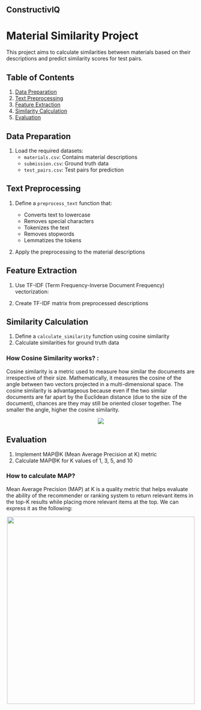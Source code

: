 ## ConstructivIQ
# Material Similarity Project

This project aims to calculate similarities between materials based on their descriptions and predict similarity scores for test pairs.

## Table of Contents
1. [Data Preparation](#data-preparation)
2. [Text Preprocessing](#text-preprocessing)
3. [Feature Extraction](#feature-extraction)
4. [Similarity Calculation](#similarity-calculation)
5. [Evaluation](#evaluation)




## Data Preparation

1. Load the required datasets:
   - `materials.csv`: Contains material descriptions
   - `submission.csv`: Ground truth data
   - `test_pairs.csv`: Test pairs for prediction

## Text Preprocessing

1. Define a `preprocess_text` function that:
   - Converts text to lowercase
   - Removes special characters
   - Tokenizes the text
   - Removes stopwords
   - Lemmatizes the tokens

2. Apply the preprocessing to the material descriptions

## Feature Extraction

1. Use TF-IDF (Term Frequency-Inverse Document Frequency) vectorization:
   

2. Create TF-IDF matrix from preprocessed descriptions

## Similarity Calculation

1. Define a `calculate_similarity` function using cosine similarity
2. Calculate similarities for ground truth data
<h3>How Cosine Similarity works? : </h3>
<p>Cosine similarity is a metric used to measure how similar the documents are irrespective of their size. Mathematically, it measures the cosine of the angle between two vectors projected in a multi-dimensional space. The cosine similarity is advantageous because even if the two similar documents are far apart by the Euclidean distance (due to the size of the document), chances are they may still be oriented closer together. The smaller the angle, higher the cosine similarity.</p>
<p align='center'><img src ='https://user-images.githubusercontent.com/31500911/143417796-8602832b-aac9-4f4f-b930-b753dc050981.png'></p>

## Evaluation

1. Implement MAP@K (Mean Average Precision at K) metric
2. Calculate MAP@K for K values of 1, 3, 5, and 10

<h3>How to calculate MAP?</h3>
<p>Mean Average Precision (MAP) at K is a quality metric that helps evaluate the ability of the recommender or ranking system to return relevant items in the top-K results while placing more relevant items at the top. We can express it as the following:
</p>
<p align='center'>
    <img src='https://cdn.prod.website-files.com/660ef16a9e0687d9cc27474a/662c432c08687cce06cf3df4_6577811c2a405c8d26605bd4_precision_recall_k6.png' width='500' height='auto'>
</p>

